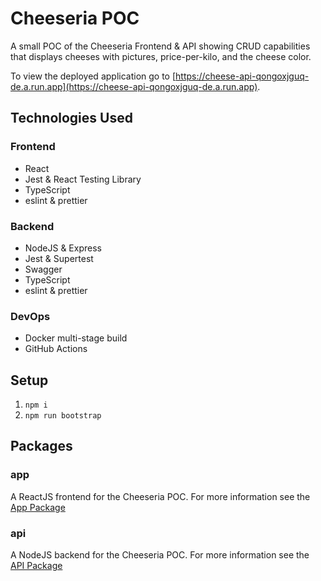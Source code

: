 # Cheeseria POC

A small POC of the Cheeseria Frontend & API showing CRUD capabilities that displays cheeses with pictures, price-per-kilo, and the cheese color.

To view the deployed application go to [https://cheese-api-qongoxjguq-de.a.run.app](https://cheese-api-qongoxjguq-de.a.run.app).

## Technologies Used

### Frontend

- React
- Jest & React Testing Library
- TypeScript
- eslint & prettier

### Backend

- NodeJS & Express
- Jest & Supertest
- Swagger
- TypeScript
- eslint & prettier

### DevOps

- Docker multi-stage build
- GitHub Actions

## Setup

1. `npm i`
2. `npm run bootstrap`

## Packages

### app

A ReactJS frontend for the Cheeseria POC. For more information see the [App Package](/packages/app)

### api

A NodeJS backend for the Cheeseria POC. For more information see the [API Package](/packages/api)
